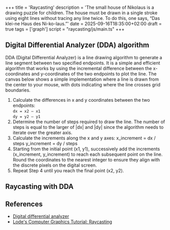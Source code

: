 +++
title = 'Raycasting'
description = 'The small house of Nikolaus is a drawing puzzle for children. The house must be drawn in a single stroke using eight lines without tracing any line twice. To do this, one says, “Das klei-ne Haus des Ni-ko-laus.”'
date = 2025-09-16T18:35:00+02:00
draft = true
tags = ['graph']
script = "raycasting/js/main.ts"
+++

## Digital Differential Analyzer (DDA) algorithm

DDA (Digital Differential Analyzer) is a line drawing algorithm to generate a line segment between
two specified endpoints. It is a simple and efficient algorithm that works by using the incremental
difference between the x-coordinates and y-coordinates of the two endpoints to plot the line. The canvas below shows a simple implementation where a line is drawn from the center to your mouse, with dots indicating where the line crosses grid boundaries.

<ol>
        <li>Calculate the differences in x and y coordinates between the two endpoints: <br>
                <code>dx = x2 — x1</code><br>
                <code>dy = y2 — y1</code></li>
        <li>Determine the number of steps required to draw the line. The number of steps is equal to the
                larger of |dx| and |dy| since the algorithm needs to iterate over the greater axis.</li>
        <li>Calculate the increments along the x and y axes: x_increment = dx / steps y_increment = dy /
                steps</li>
        <li>Starting from the initial point (x1, y1), successively add the increments (x_increment,
                y_increment) to reach each subsequent point on the line. Round the coordinates to the
                nearest integer to ensure they align with the discrete pixels on the digital screen.
        </li>
        <li>Repeat Step 4 until you reach the final point (x2, y2).</li>
</ol>

<figure>
    <canvas id="grid-canvas"></canvas>
</figure>

## Raycasting with DDA

<canvas id="view-canvas"></canvas>

<h2>References</h2>
<ul>
        <li><a href="https://en.wikipedia.org/wiki/Digital_differential_analyzer">Digital differential analyzer</a></li>
        <li><a href="https://lodev.org/cgtutor/raycasting.html">Lode's Computer Graphics Tutorial: Raycasting</a></li>
</ul>
